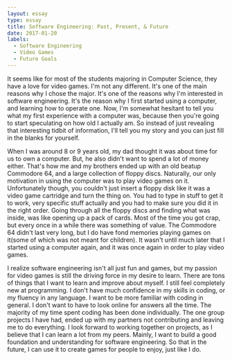 ```yaml
---
layout: essay
type: essay
title: Software Engineering: Past, Present, & Future 
date: 2017-01-20
labels:
  - Software Engineering
  - Video Games
  - Future Goals
---
```


It seems like for most of the students majoring in Computer Science, they have a love for video games. I'm not any different. It's 
one of the main reasons why I chose the major. It's one of the reasons why I'm interested in software engineering. It's the reason
why I first started using a computer, and learning how to operate one. Now, I'm somewhat hesitant to tell you what my first
experience with a computer was, because then you're going to start speculating on how old I actually am. So instead of just
revealing that interesting tidbit of information, I'll tell you my story and you can just fill in the blanks for yourself. 

When I was around 8 or 9 years old, my dad thought it was about time for us to own a computer. But, he also didn't want to spend a 
lot of money either. That's how me and my brothers ended up with an old beatup Commodore 64, and a large collection of floppy 
discs. Naturally, our only motivation in using the computer was to play video games on it. Unfortunately though, you couldn't just 
insert a floppy disk like it was a video game cartridge and turn the thing on. You had to type in stuff to get it to work, very
specific stuff actually and you had to make sure you did it in the right order. Going through all the floppy discs and finding what
was inside, was like opening up a pack of cards. Most of the time you got crap, but every once in a while there was something of 
value. The Commodore 64 didn't last very long, but I do have fond memories playing games on it(some of which was not meant for 
children). It wasn't until much later that I started using a computer again, and it was once again in order to play video games. 



I realize software engineering isn't all just fun and games, but my passion for video games is still the driving force in my
desire to learn. There are tons of things that I want to learn and improve about myself. I still feel completely new at
programming. I don't have much confidence in my skills in coding, or my fluency in any language. I want to be more familiar
with coding in general. I don't want to have to look online for answers all the time. The majority of my time spent coding has been
done individually. The one group projects I have had, ended up with my partners not contributing and leaving me to do everything.
I look forward to working together on projects, as I believe that I can learn a lot from my peers. Mainly, I want to build a good
foundation and understanding for software engineering. So that in the future, I can use it to create games for people to enjoy, just like I do.
